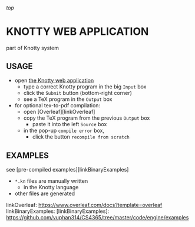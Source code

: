 <h6>top

# KNOTTY WEB APPLICATION
part of Knotty system

## USAGE
- open [the Knotty web application][linkWebapp]
  - type a correct Knotty program in the big `Input` box
  - click the `Submit` button (bottom-right corner)
  - see a TeX program in the `Output` box
- for optional tex-to-pdf compilation:
  - open [Overleaf][linkOverleaf]
  - copy the TeX program from the previous `Output` box
    - paste it into the left `Source` box
  - in the pop-up `compile error` box,
    - click the button `recompile from scratch`

## EXAMPLES
see [pre-compiled examples][linkBinaryExamples]
- `*.kn` files are manually written
  - in the Knotty language
- other files are generated

[linkWebapp]:
http://99.64.48.184/Knotty
linkOverleaf:
https://www.overleaf.com/docs?template=overleaf
linkBinaryExamples:
[linkBinaryExamples]:
https://github.com/vuphan314/CS4365/tree/master/code/engine/examples
